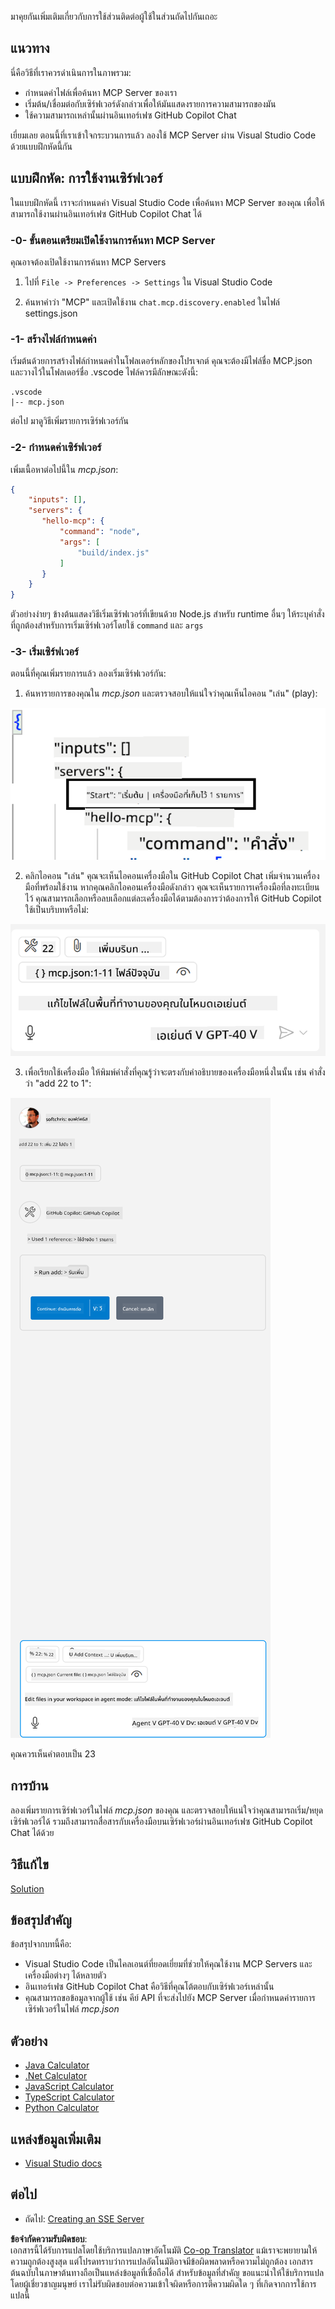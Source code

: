 <!--
CO_OP_TRANSLATOR_METADATA:
{
  "original_hash": "54e9ffc5dba01afcb8880a9949fd1881",
  "translation_date": "2025-07-04T17:29:45+00:00",
  "source_file": "03-GettingStarted/04-vscode/README.md",
  "language_code": "th"
}
-->
มาคุยกันเพิ่มเติมเกี่ยวกับการใช้ส่วนติดต่อผู้ใช้ในส่วนถัดไปกันเถอะ

## แนวทาง

นี่คือวิธีที่เราควรดำเนินการในภาพรวม:

- กำหนดค่าไฟล์เพื่อค้นหา MCP Server ของเรา
- เริ่มต้น/เชื่อมต่อกับเซิร์ฟเวอร์ดังกล่าวเพื่อให้มันแสดงรายการความสามารถของมัน
- ใช้ความสามารถเหล่านั้นผ่านอินเทอร์เฟซ GitHub Copilot Chat

เยี่ยมเลย ตอนนี้ที่เราเข้าใจกระบวนการแล้ว ลองใช้ MCP Server ผ่าน Visual Studio Code ด้วยแบบฝึกหัดนี้กัน

## แบบฝึกหัด: การใช้งานเซิร์ฟเวอร์

ในแบบฝึกหัดนี้ เราจะกำหนดค่า Visual Studio Code เพื่อค้นหา MCP Server ของคุณ เพื่อให้สามารถใช้งานผ่านอินเทอร์เฟซ GitHub Copilot Chat ได้

### -0- ขั้นตอนเตรียมเปิดใช้งานการค้นหา MCP Server

คุณอาจต้องเปิดใช้งานการค้นหา MCP Servers

1. ไปที่ `File -> Preferences -> Settings` ใน Visual Studio Code

2. ค้นหาคำว่า "MCP" และเปิดใช้งาน `chat.mcp.discovery.enabled` ในไฟล์ settings.json

### -1- สร้างไฟล์กำหนดค่า

เริ่มต้นด้วยการสร้างไฟล์กำหนดค่าในโฟลเดอร์หลักของโปรเจกต์ คุณจะต้องมีไฟล์ชื่อ MCP.json และวางไว้ในโฟลเดอร์ชื่อ .vscode ไฟล์ควรมีลักษณะดังนี้:

```text
.vscode
|-- mcp.json
```

ต่อไป มาดูวิธีเพิ่มรายการเซิร์ฟเวอร์กัน

### -2- กำหนดค่าเซิร์ฟเวอร์

เพิ่มเนื้อหาต่อไปนี้ใน *mcp.json*:

```json
{
    "inputs": [],
    "servers": {
       "hello-mcp": {
           "command": "node",
           "args": [
               "build/index.js"
           ]
       }
    }
}
```

ตัวอย่างง่ายๆ ข้างต้นแสดงวิธีเริ่มเซิร์ฟเวอร์ที่เขียนด้วย Node.js สำหรับ runtime อื่นๆ ให้ระบุคำสั่งที่ถูกต้องสำหรับการเริ่มเซิร์ฟเวอร์โดยใช้ `command` และ `args`

### -3- เริ่มเซิร์ฟเวอร์

ตอนนี้ที่คุณเพิ่มรายการแล้ว ลองเริ่มเซิร์ฟเวอร์กัน:

1. ค้นหารายการของคุณใน *mcp.json* และตรวจสอบให้แน่ใจว่าคุณเห็นไอคอน "เล่น" (play):

  ![Starting server in Visual Studio Code](../../../../translated_images/vscode-start-server.8e3c986612e3555de47e5b1e37b2f3020457eeb6a206568570fd74a17e3796ad.th.png)  

2. คลิกไอคอน "เล่น" คุณจะเห็นไอคอนเครื่องมือใน GitHub Copilot Chat เพิ่มจำนวนเครื่องมือที่พร้อมใช้งาน หากคุณคลิกไอคอนเครื่องมือดังกล่าว คุณจะเห็นรายการเครื่องมือที่ลงทะเบียนไว้ คุณสามารถเลือกหรือลบเลือกแต่ละเครื่องมือได้ตามต้องการว่าต้องการให้ GitHub Copilot ใช้เป็นบริบทหรือไม่:

  ![Starting server in Visual Studio Code](../../../../translated_images/vscode-tool.0b3bbea2fb7d8c26ddf573cad15ef654e55302a323267d8ee6bd742fe7df7fed.th.png)

3. เพื่อเรียกใช้เครื่องมือ ให้พิมพ์คำสั่งที่คุณรู้ว่าจะตรงกับคำอธิบายของเครื่องมือหนึ่งในนั้น เช่น คำสั่งว่า "add 22 to 1":

  ![Running a tool from GitHub Copilot](../../../../translated_images/vscode-agent.d5a0e0b897331060518fe3f13907677ef52b879db98c64d68a38338608f3751e.th.png)

  คุณควรเห็นคำตอบเป็น 23

## การบ้าน

ลองเพิ่มรายการเซิร์ฟเวอร์ในไฟล์ *mcp.json* ของคุณ และตรวจสอบให้แน่ใจว่าคุณสามารถเริ่ม/หยุดเซิร์ฟเวอร์ได้ รวมถึงสามารถสื่อสารกับเครื่องมือบนเซิร์ฟเวอร์ผ่านอินเทอร์เฟซ GitHub Copilot Chat ได้ด้วย

## วิธีแก้ไข

[Solution](./solution/README.md)

## ข้อสรุปสำคัญ

ข้อสรุปจากบทนี้คือ:

- Visual Studio Code เป็นไคลเอนต์ที่ยอดเยี่ยมที่ช่วยให้คุณใช้งาน MCP Servers และเครื่องมือต่างๆ ได้หลายตัว
- อินเทอร์เฟซ GitHub Copilot Chat คือวิธีที่คุณโต้ตอบกับเซิร์ฟเวอร์เหล่านั้น
- คุณสามารถขอข้อมูลจากผู้ใช้ เช่น คีย์ API ที่จะส่งไปยัง MCP Server เมื่อกำหนดค่ารายการเซิร์ฟเวอร์ในไฟล์ *mcp.json*

## ตัวอย่าง

- [Java Calculator](../samples/java/calculator/README.md)
- [.Net Calculator](../../../../03-GettingStarted/samples/csharp)
- [JavaScript Calculator](../samples/javascript/README.md)
- [TypeScript Calculator](../samples/typescript/README.md)
- [Python Calculator](../../../../03-GettingStarted/samples/python)

## แหล่งข้อมูลเพิ่มเติม

- [Visual Studio docs](https://code.visualstudio.com/docs/copilot/chat/mcp-servers)

## ต่อไป

- ถัดไป: [Creating an SSE Server](../05-sse-server/README.md)

**ข้อจำกัดความรับผิดชอบ**:  
เอกสารนี้ได้รับการแปลโดยใช้บริการแปลภาษาอัตโนมัติ [Co-op Translator](https://github.com/Azure/co-op-translator) แม้เราจะพยายามให้ความถูกต้องสูงสุด แต่โปรดทราบว่าการแปลอัตโนมัติอาจมีข้อผิดพลาดหรือความไม่ถูกต้อง เอกสารต้นฉบับในภาษาต้นทางถือเป็นแหล่งข้อมูลที่เชื่อถือได้ สำหรับข้อมูลที่สำคัญ ขอแนะนำให้ใช้บริการแปลโดยผู้เชี่ยวชาญมนุษย์ เราไม่รับผิดชอบต่อความเข้าใจผิดหรือการตีความผิดใด ๆ ที่เกิดจากการใช้การแปลนี้
